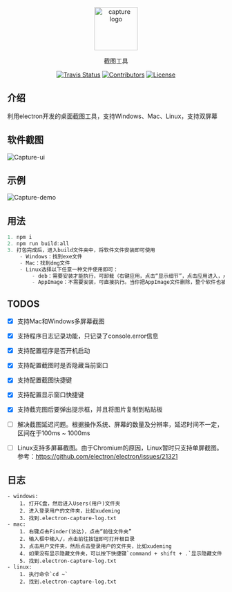 <div align="center">
	<img width="100" src="https://github.com/xudeming208/electron-capture/blob/master/static/icons/logo.png?raw=true" alt="capture logo">
	<p>截图工具</p>
	<p align="center">
	  <a href="https://travis-ci.org/xudeming208/electron-capture"><img src="https://travis-ci.org/xudeming208/electron-capture.svg?branch=master" alt="Travis Status"></a>
	  <a href="https://github.com/xudeming208/electron-capture/graphs/contributors"><img src="https://img.shields.io/github/contributors/xudeming208/electron-capture.svg" alt="Contributors"></a>
	  <a href="javascript:;"><img src="https://img.shields.io/github/license/xudeming208/electron-capture.svg" alt="License"></a>
	</p>
</div>

## 介绍

利用electron开发的桌面截图工具，支持Windows、Mac、Linux，支持双屏幕

## 软件截图

![Capture-ui](https://github.com/xudeming208/electron-capture/blob/master/static/ui.png?raw=true)

## 示例

![Capture-demo](https://github.com/xudeming208/electron-capture/blob/master/static/demo.png?raw=true)

## 用法

```javascript
1. npm i
2. npm run build:all
3. 打包完成后，进入build文件夹中，将软件文件安装即可使用
	- Windows：找到exe文件
	- Mac：找到dmg文件
	- Linux选择以下任意一种文件使用即可：
		- deb：需要安装才能执行，可卸载（右键应用，点击“显示细节”，点击应用进入，点击“移除”即可）
		- AppImage：不需要安装，可直接执行。当你把AppImage文件删除，整个软件也被删除了
```

## TODOS

- [x] 支持Mac和Windows多屏幕截图
- [x] 支持程序日志记录功能，只记录了console.error信息
- [x] 支持配置程序是否开机启动
- [x] 支持配置截图时是否隐藏当前窗口
- [x] 支持配置截图快捷键
- [x] 支持配置显示窗口快捷键
- [x] 支持截完图后要弹出提示框，并且将图片复制到粘贴板
- [ ] 解决截图延迟问题。根据操作系统、屏幕的数量及分辨率，延迟时间不一定，区间在于100ms ~ 1000ms
- [ ] Linux支持多屏幕截图。由于Chromium的原因，Linux暂时只支持单屏截图。参考：https://github.com/electron/electron/issues/21321


## 日志

	- windows:
		1. 打开C盘，然后进入Users(用户)文件夹
		2. 进入登录用户的文件夹，比如xudeming
		3. 找到.electron-capture-log.txt
	- mac:
		1. 右键点击Finder(访达)，点击“前往文件夹”
		2. 输入框中输入/，点击前往按钮即可打开根目录
		3. 点击用户文件夹，然后点击登录用户的文件夹，比如xudeming
		4. 如果没有显示隐藏文件夹，可以按下快捷键`command + shift + .`显示隐藏文件
		5. 找到.electron-capture-log.txt
	- linux:
		1. 执行命令`cd ~`
		2. 找到.electron-capture-log.txt